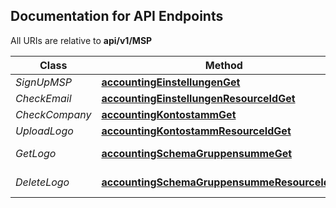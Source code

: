 ## Documentation for API Endpoints

All URIs are relative to **api/v1/MSP**

Class | Method | HTTP request | Description
------------ | ------------- | ------------- | -------------
*SignUpMSP* | [**accountingEinstellungenGet**](docs/AccountingApi.md#accountingEinstellungenGet) | **GET** /accounting/einstellungen | get: accounting/einstellungen
*CheckEmail* | [**accountingEinstellungenResourceIdGet**](docs/AccountingApi.md#accountingEinstellungenResourceIdGet) | **GET** /accounting/einstellungen/{resourceId} | get: accounting/einstellungen/id
*CheckCompany* | [**accountingKontostammGet**](docs/AccountingApi.md#accountingKontostammGet) | **GET** /accounting/kontostamm | get: accounting/kontostammdaten
*UploadLogo* | [**accountingKontostammResourceIdGet**](docs/AccountingApi.md#accountingKontostammResourceIdGet) | **GET** /accounting/kontostamm/{resourceId} | get: accounting/kontostammdaten/id
*GetLogo* | [**accountingSchemaGruppensummeGet**](docs/AccountingschemaApi.md#accountingSchemaGruppensummeGet) | **GET** /accounting_schema/gruppensumme | get: accounting_schema/gruppensummen
*DeleteLogo* | [**accountingSchemaGruppensummeResourceIdGet**](docs/AccountingschemaApi.md#accountingSchemaGruppensummeResourceIdGet) | **GET** /accounting_schema/gruppensumme/{resourceId} | get: accounting_schema/gruppensummen/id
